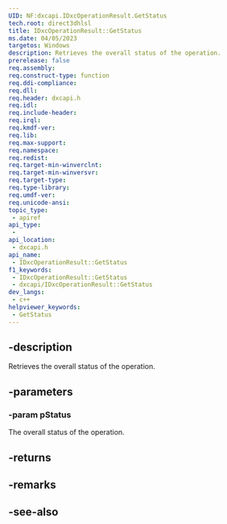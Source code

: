 ```yaml
---
UID: NF:dxcapi.IDxcOperationResult.GetStatus
tech.root: direct3dhlsl
title: IDxcOperationResult::GetStatus
ms.date: 04/05/2023
targetos: Windows
description: Retrieves the overall status of the operation.
prerelease: false
req.assembly: 
req.construct-type: function
req.ddi-compliance: 
req.dll: 
req.header: dxcapi.h
req.idl: 
req.include-header: 
req.irql: 
req.kmdf-ver: 
req.lib: 
req.max-support: 
req.namespace: 
req.redist: 
req.target-min-winverclnt: 
req.target-min-winversvr: 
req.target-type: 
req.type-library: 
req.umdf-ver: 
req.unicode-ansi: 
topic_type:
 - apiref
api_type:
 - 
api_location:
 - dxcapi.h
api_name:
 - IDxcOperationResult::GetStatus
f1_keywords:
 - IDxcOperationResult::GetStatus
 - dxcapi/IDxcOperationResult::GetStatus
dev_langs:
 - c++
helpviewer_keywords:
 - GetStatus
---
```


## -description

Retrieves the overall status of the operation.

## -parameters

### -param pStatus

The overall status of the operation.

## -returns

## -remarks

## -see-also
